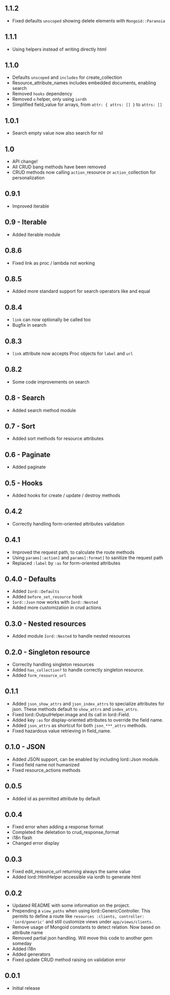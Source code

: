 ## 1.1.2
* Fixed defaults `unscoped` showing delete elements with `Mongoid::Paranoia`

## 1.1.1
* Using helpers instead of writing directly html

## 1.1.0
* Defaults `unscoped` and `includes` for create_collection
* Resource_attribute_names includes embedded documents, enabling search
* Removed `hooks` dependency
* Removed `o` helper, only using `iordh`
* Simplified field_value for arrays, from `attr: { attrs: [] }` to `attrs: []`

## 1.0.1
* Search empty value now also search for nil

## 1.0
* API change!
* All CRUD bang methods have been removed
* CRUD methods now calling `action_`resource or `action_`collection for personalization

## 0.9.1
* Improved iterable

## 0.9 - Iterable
* Added Iterable module

## 0.8.6
* Fixed link as proc / lambda not working

## 0.8.5
* Added more standard support for search operators like and equal

## 0.8.4
* `link` can now optionally be called too
* Bugfix in search

## 0.8.3
* `link` attribute now accepts Proc objects for `label` and `url`

## 0.8.2
* Some code improvements on search

## 0.8 - Search
* Added search method module

## 0.7 - Sort
* Added sort methods for resource attributes

## 0.6 - Paginate
* Added paginate

## 0.5 - Hooks
* Added hooks for create / update / destroy methods

## 0.4.2
* Correctly handling form-oriented attributes validation

## 0.4.1
* Improved the request path, to calculate the route methods
* Using `params[:action]` and `params[:format]` to sanitize the request path
* Replaced `:label` by `:as` for form-oriented attributes 

## 0.4.0 - Defaults
* Added `Iord::Defaults`
* Added `before_set_resource` hook
* `Iord::Json` now works with `Iord::Nested`
* Added more customization in crud actions

## 0.3.0 - Nested resources
* Added module `Iord::Nested` to handle nested resources

## 0.2.0 - Singleton resource
* Correclty handling singleton resources
* Added `has_collection?` to handle correctly singleton resource.
* Added `form_resource_url`

## 0.1.1
* Added `json_show_attrs` and `json_index_attrs` to specialize attributes for
  json. These methods default to `show_attrs` and `index_attrs`.
* Fixed Iord::OutputHelper.image and its call in Iord::Field.
* Added key `:as` for display-oriented attributes to override the field name.
* Added `json_attrs` as shortcut for both `json_***_attrs` methods.
* Fixed hazardous value retrieving in field_name.

## 0.1.0 - JSON
* Added JSON support, can be enabled by including Iord::Json module.
* Fixed field name not humanized
* Fixed resource_actions methods

## 0.0.5
* Added id as permitted attribute by default

## 0.0.4
* Fixed error when adding a response format
* Completed the deletation to crud_response_format
* i18n flash
* Changed error display

## 0.0.3
* Fixed edit_resource_url returning always the same value
* Added Iord::HtmlHelper accessible via iordh to generate html

## 0.0.2
* Updated README with some information on the project.
* Prepending a `view_paths` when using Iord::GenericController.
  This permits to define a route like `resources :clients, controller: 'iord/generic'`
  and still customize views under `app/views/clients`.
* Remove usage of Mongoid constants to detect relation. Now based on attribute name
* Removed partial json handling. Will move this code to another gem someday
* Added i18n
* Added generators
* Fixed update CRUD method raising on validation error

## 0.0.1
* Initial release
